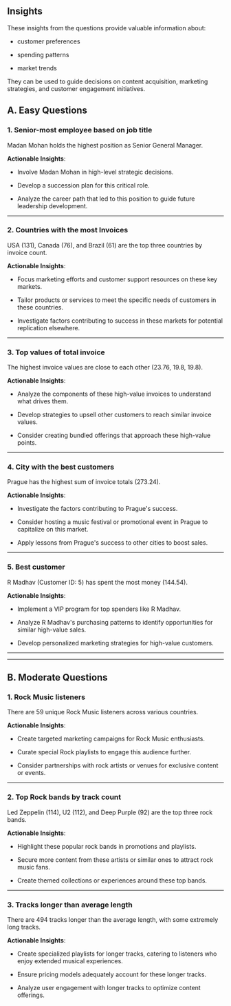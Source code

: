 ## Insights

These insights from the questions provide valuable information about:

- customer preferences

- spending patterns

- market trends

They can be used to guide decisions on content acquisition, marketing strategies, and customer engagement initiatives.

## A. Easy Questions

### 1. Senior-most employee based on job title

Madan Mohan holds the highest position as Senior General Manager.

**Actionable Insights**:

- Involve Madan Mohan in high-level strategic decisions.

- Develop a succession plan for this critical role.

- Analyze the career path that led to this position to guide future leadership development.

---

### 2. Countries with the most Invoices

USA (131), Canada (76), and Brazil (61) are the top three countries by invoice count.

**Actionable Insights**:

- Focus marketing efforts and customer support resources on these key markets.

- Tailor products or services to meet the specific needs of customers in these countries.

- Investigate factors contributing to success in these markets for potential replication elsewhere.

---

### 3. Top values of total invoice

The highest invoice values are close to each other (23.76, 19.8, 19.8).

**Actionable Insights**:

- Analyze the components of these high-value invoices to understand what drives them.

- Develop strategies to upsell other customers to reach similar invoice values.

- Consider creating bundled offerings that approach these high-value points.

---

### 4. City with the best customers

Prague has the highest sum of invoice totals (273.24).

**Actionable Insights**:

- Investigate the factors contributing to Prague's success.

- Consider hosting a music festival or promotional event in Prague to capitalize on this market.

- Apply lessons from Prague's success to other cities to boost sales.

---

### 5. Best customer

R Madhav (Customer ID: 5) has spent the most money (144.54).

**Actionable Insights**:

- Implement a VIP program for top spenders like R Madhav.

- Analyze R Madhav's purchasing patterns to identify opportunities for similar high-value sales.

- Develop personalized marketing strategies for high-value customers.

---
---

## B. Moderate Questions

### 1. Rock Music listeners

There are 59 unique Rock Music listeners across various countries.

**Actionable Insights**:

- Create targeted marketing campaigns for Rock Music enthusiasts.

- Curate special Rock playlists to engage this audience further.

- Consider partnerships with rock artists or venues for exclusive content or events.

---

### 2. Top Rock bands by track count

Led Zeppelin (114), U2 (112), and Deep Purple (92) are the top three rock bands.

**Actionable Insights**:

- Highlight these popular rock bands in promotions and playlists.

- Secure more content from these artists or similar ones to attract rock music fans.

- Create themed collections or experiences around these top bands.

---

### 3. Tracks longer than average length

There are 494 tracks longer than the average length, with some extremely long tracks.

**Actionable Insights**:

- Create specialized playlists for longer tracks, catering to listeners who enjoy extended musical experiences.

- Ensure pricing models adequately account for these longer tracks.

- Analyze user engagement with longer tracks to optimize content offerings.


